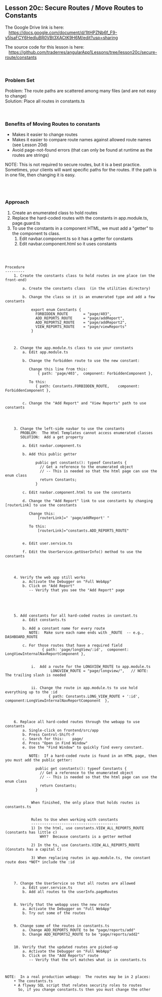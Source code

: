 Lesson 20c:  Secure Routes / Move Routes to Constants
-----------------------------------------------------
The Google Drive link is here:<br>
&nbsp;&nbsp;&nbsp;https://docs.google.com/document/d/1ItHPZNb6f_F9-y5lsaFCY6HedluBR0VBt3XACtK9H6M/edit?usp=sharing
      

The source code for this lesson is here:<br>
&nbsp;&nbsp;&nbsp;https://github.com/traderres/angularApp1Lessons/tree/lesson20c/secure-route/constants
<br>
<br>
<br>

<h3> Problem Set </h3>
Problem:  The route paths are scattered among many files (and are not easy to change)<br>
Solution:  Place all routes in constants.ts<br>

<br>
<br>
<h3>Benefits of Moving Routes to constants</h3>

- Makes it easier to change routes
- Makes it easier to compare route names against allowed route names (see Lesson 20d)
- Avoid page-not-found errors  (that can only be found at runtime as the routes are strings)

NOTE:  This is not required to secure routes, but it is a best practice.  Sometimes, your clients will want specific paths for the routes.  If the path is in one file, then changing it is easy.

<br>
<br>
<h3>Approach</h3>

1. Create an enumerated class to hold routes
1. Replace the hard-coded routes with the constants in app.module.ts, page.guard.ts
1. To use the constants in a component HTML, we must add a "getter" to the component ts class.
   1. Edit navbar.component.ts so it has a getter for constants
   2. Edit navbar.component.html so it uses constants




<br>
<br>

```
Procedure
---------
    1. Create the constants class to hold routes in one place (on the front-end)

        a. Create the constants class  (in the utilities directory)

        b. Change the class so it is an enumerated type and add a few constants
            
            export enum Constants {
              FORBIDDEN_ROUTE       = "page/403",
              ADD_REPORTS_ROUTE     = "page/addReport",
              ADD_REPORTS2_ROUTE    = "page/addReport2",
              VIEW_REPORTS_ROUTE    = "page/viewReports"
            }
            


    2. Change the app.module.ts class to use your constants
        a. Edit app.module.ts

        b. Change the forbidden route to use the new constant:
               
           Change this line from this:
               { path: 'page/403', 	component: ForbiddenComponent },
            
           To this:
              { path: Constants.FORBIDDEN_ROUTE, 	component: ForbiddenComponent },


        c. Change the "Add Report" and "View Reports" path to use constants




    3. Change the left-side navbar to use the constants
       PROBLEM:  The Html Templates cannot access enumerated classes
       SOLUTION:  Add a get property

        a. Edit navbar.component.ts

        b. Add this public getter

              public get constants(): typeof Constants {
                // Get a reference to the enumerated object
                // -- This is needed so that the html page can use the enum class
                return Constants;
              }

        c. Edit navbar.component.html to use the constants

        d. Change the "Add Report" link to use constants by changing [routerLink] to use the constants

           Change this:
               [routerLink]=" 'page/addReport' "
            
           To this:
               [routerLink]="constants.ADD_REPORTS_ROUTE"


        e. Edit user.service.ts

        f. Edit the UserService.getUserInfo() method to use the constants




    4. Verify the web app still works
        a. Activate the Debugger on "Full WebApp"
        b. Click on "Add Report"
           -- Verify that you see the "Add Report" page





    5. Add constants for all hard-coded routes in constant.ts
        a. Edit constants.ts

        b. Add a constant name for every route
           NOTE:  Make sure each name ends with _ROUTE  -- e.g., DASHBOARD_ROUTE

        c. For those routes that have a required field 
                 { path: 'page/longView/:id',  component: LongViewInternalNavReportComponent },


            i.  Add a route for the LONGVIEW_ROUTE to app.module.ts
                     LONGVIEW_ROUTE = "page/longview/",   // NOTE:  The trailing slash is needed


            ii. Change the route in app.module.ts to use hold everything up to the :id
                    { path: Constants.LONG_VIEW_ROUTE + ':id',  component:LongViewInternalNavReportComponent  },




    6. Replace all hard-coded routes through the webapp to use constants 
        a. Single-click on frontend/src/app
        b. Press Control-Shift-F
        c. Search for this:    page/
        d. Press "Open in Find Window"
        e. Use the "Find Window" to quickly find every constant.

           NOTE:  If a hard-coded route is found in an HTML page, then you must add the public getter:

              public get constants(): typeof Constants {
                // Get a reference to the enumerated object
                // -- This is needed so that the html page can use the enum class
                return Constants;
              }


            When finished, the only place that holds routes is constants.ts
            

            Rules to Use when working with constants
            ----------------------------------------
            1) In the html, use constants.VIEW_ALL_REPORTS_ROUTE   (constants has little c)
                WHY?  Because constants is a getter method 
            
            2) In the ts, use Constants.VIEW_ALL_REPORTS_ROUTE       (Constats has a capital C)
            
            3) When replacing routes in app.module.ts, the constant route does *NOT* include the :id




    7. Change the UserService so that all routes are allowed
        a. Edit user.service.ts
        b. Add all routes to the userInfo.pageRoutes


    8. Verify that the webapp uses the new route
        a. Activate the Debugger on "Full WebApp"
        b. Try out some of the routes


    9. Change some of the routes in constants.ts
        a. Change ADD_REPORTS_ROUTE to be "page/reports/add"
        b. Change ADD_REPORTS2_ROUTE to be "page/reports/add2"


    10. Verify that the updated routes are picked-up
        a. Activate the Debugger on "Full WebApp"
        b. Click on the "Add Reports" route 
           -- Verify that the url matches what is in constants.ts



NOTE:  In a real production webapp:  The routes may be in 2 places:
    • The constants.ts
    • A flyway SQL script that relates security roles to routes
      So, if you change constants.ts then you must change the other





```
